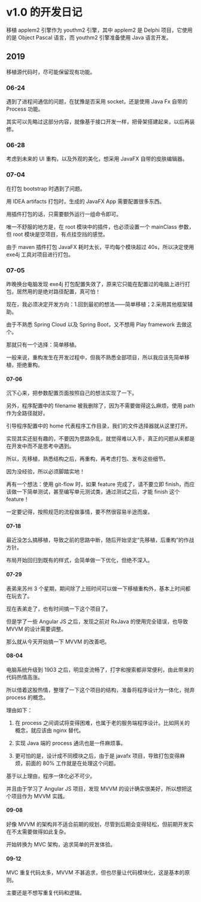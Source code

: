 # v1.0 的开发日记
移植 applem2 引擎作为 youthm2 引擎，其中 applem2 是 Delphi 项目，它使用的是 Object Pascal 语言，而 youthm2 引擎准备使用 Java 语言开发。

## 2019
移植源代码时，尽可能保留现有功能。

### 06-24
遇到了进程间通信的问题，在犹豫是否采用 socket，还是使用 Java Fx 自带的 Process 功能。

其实可以先略过这部分内容，就像基于接口开发一样，把骨架搭建起来，以后再装修。

### 06-28
考虑到未来的 UI 重构，以及外观的美化，想采用 JavaFX 自带的皮肤编辑器。

### 07-04
在打包 bootstrap 时遇到了问题。

用 IDEA artifacts 打包时，生成的 JavaFX App 需要配置很多东西。

用插件打包的话，只需要额外运行一组命令即可。

唯一不舒服的地方是，在 root 模块中的插件，也必须设置一个 mainClass 参数，但 root 模块是空项目，有点挂空挡的感觉。

由于 maven 插件打包 JavaFX 耗时太长，平均每个模块超过 40s，所以决定使用 exe4j 工具对项目进行打包。

### 07-05
昨晚换台电脑发现 exe4j 打包配置失效了，原来它只能在配置过的电脑上进行打包，居然用的是绝对路径配置，真可怕！

现在，我必须决定开发方向：1.回到最初的想法——简单移植；2.采用其他框架辅助。

由于不熟悉 Spring Cloud 以及 Spring Boot，又不想用 Play framework 去做这个。

那就只有一个选择：简单移植。

一般来说，重构发生在开发过程中，但我不熟悉全部项目，所以我应该先简单移植，拒绝重构。

#### 07-06
沉下心来，把参数配置页面按照自己的想法实现了一下。

另外，程序配置中的 filename 被我删除了，因为不需要做得这么麻烦，使用 path 作为全路径就好。

引导程序配置中的 home 代表程序工作目录，我们的文件选择器就从这里打开。

实现其实还挺有趣的，不要因为思路杂乱，就觉得难以入手，真正的问题从来都是在开发中而不是思考中遇到。

所以，先移植，熟悉结构之后，再重构，再考虑打包、发布这些细节。

因为没经验，所以必须脚踏实地！

再有一个想法：使用 git-flow 时，如果 feature 完成了，请不要立即 finish，而应该做一下简单测试，甚至编写单元测试类，通过测试之后，才能 finish 这个 feature！

一定要记得，按照规范的流程做事情，要不然很容易半途而废。

#### 07-18
最近没怎么搞移植，导致之前的思路中断，随后开始坚定“先移植，后重构”的作战方针。

布局开始回归到既有的样式，会简单做一下优化，但绝不深入。

#### 07-29
表弟来苏州 3 个星期，期间除了上班时间可以做一下移植重构外，基本上时间都在玩去了。

现在表弟走了，也有时间搞一下这个项目了。

但是学了一些 Angular JS 之后，发现之前对 RxJava 的使用完全错误，也导致 MVVM 的设计需要调整。

那么就从今天开始搞一下 MVVM 的改善吧。

#### 08-04
电脑系统升级到 1903 之后，明显变流畅了，打字和搜索都非常便利，由此带来的代码热情高涨。

所以借着这股热情，整理了一下这个项目的结构，准备将程序设计为一体化，抛弃 process 的概念。

理由如下：

1. 在 process 之间调试将变得困难，也属于老的服务端程序设计。比如网关的概念，就应该由 nginx 替代。

2. 实现 Java 端的 process 通讯也是一件麻烦事。

3. 更可怕的是，设计成不同模块之后，由于是 javafx 项目，导致打包变得麻烦，前面的 80% 工作就是在处理这个问题。

基于以上理由，程序一体化必不可少。

并且由于学习了 Angular JS 项目，发现 MVVM 的设计确实很美好，所以想把这个项目作为 MVVM 实践。

#### 09-08
好像 MVVM 的架构并不适合前期的规划，尽管到后期会变得轻松，但前期开发实在不太需要做得如此复杂。

开始转换为 MVC 架构，追求简单的开发体验。

#### 09-12
MVC 重复代码太多，MVVM 不甚追求，但也尽量让代码模块化，这是基本的原则。

主要还是不想写重复代码和逻辑。